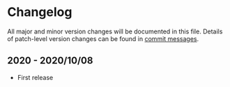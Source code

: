 # Changelog
All major and minor version changes will be documented in this file. Details of
patch-level version changes can be found in [commit messages](../../commits/master).

## 2020 - 2020/10/08
- First release
